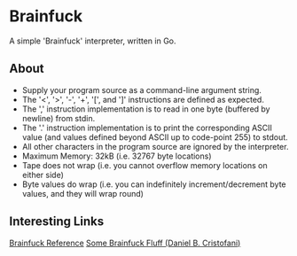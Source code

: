 # Brainfuck

A simple 'Brainfuck' interpreter, written in Go.

## About

- Supply your program source as a command-line argument string.
- The '<', '>', '-', '+', '[', and ']' instructions are defined as expected.
- The ',' instruction implementation is to read in one byte (buffered by newline) from stdin.
- The '.' instruction implementation is to print the corresponding ASCII value (and values defined beyond ASCII up to code-point 255) to stdout.
- All other characters in the program source are ignored by the interpreter.
- Maximum Memory: 32kB (i.e. 32767 byte locations)
- Tape does not wrap (i.e. you cannot overflow memory locations on either side)
- Byte values do wrap (i.e. you can indefinitely increment/decrement byte values, and they will wrap round)

## Interesting Links

[Brainfuck Reference](https://brainfuck.org/brainfuck.html)
[Some Brainfuck Fluff (Daniel B. Cristofani)](https://brainfuck.org)


